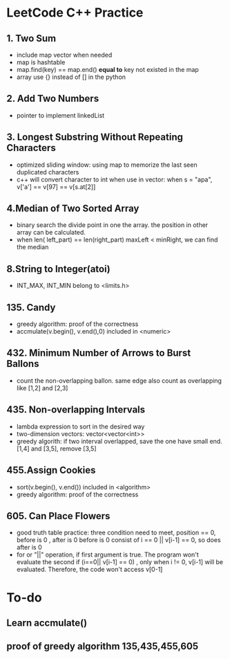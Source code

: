 # LeetCode C++ Practice

## 1. Two Sum

* include map vector when needed
* map is hashtable
* map.find(key) == map.end() **equal to**  key not existed in the map
* array use {} instead of [] in the python

## 2. Add Two Numbers

* pointer to implement linkedList

## 3. Longest Substring Without Repeating Characters

* optimized sliding window: using map to memorize the last seen duplicated characters
* c++ will convert character to int when use in vector: when s = "apa", v['a'] == v[97] == v[s.at[2]]

## 4.Median of Two Sorted Array

* binary search the divide point in one the array. the position in other array can be calculated.
* when len( left_part) == len(right_part)  maxLeft < minRight, we can find the median

## 8.String to Integer(atoi)

* INT_MAX, INT_MIN belong to \<limits.h\>

## 135. Candy

* greedy algorithm: proof of the correctness
* accmulate(v.begin(), v.end(),0) included in \<numeric>

## 432. Minimum Number of Arrows to Burst Ballons

* count the non-overlapping ballon. same edge also count as overlapping like [1,2] and [2,3]

## 435. Non-overlapping Intervals

* lambda expression to sort in the desired way
* two-dimension vectors: vector<vector\<int\>>
* greedy algorith: if two interval overlapped, save the one have small end. [1,4] and [3,5], remove [3,5]

## 455.Assign Cookies

* sort(v.begin(), v.end()) included in \<algorithm>
* greedy algorithm: proof of the correctness

## 605. Can Place Flowers

* good truth table practice: three condition need to meet, position == 0, before is 0 , after is 0
  before is 0 consist of i == 0 || v[i-1] == 0, so does after is 0
* for or "||" operation, if first argument is true. The program won\'t evaluate the second
  if (i==0|| v[i-1] == 0) , only when i != 0, v[i-1] will be evaluated. Therefore, the code won\'t access v[0-1]

# To-do

## Learn accmulate()

## proof of greedy algorithm 135,435,455,605
